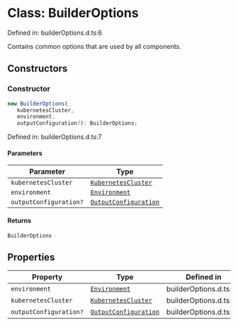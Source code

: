 # Class: BuilderOptions

Defined in: builderOptions.d.ts:6

Contains common options that are used by all components.

## Constructors

### Constructor

```ts
new BuilderOptions(
   kubernetesCluster, 
   environment, 
   outputConfiguration?): BuilderOptions;
```

Defined in: builderOptions.d.ts:7

#### Parameters

| Parameter | Type |
| ------ | ------ |
| `kubernetesCluster` | [`KubernetesCluster`](KubernetesCluster.md) |
| `environment` | [`Environment`](Environment.md) |
| `outputConfiguration?` | [`OutputConfiguration`](OutputConfiguration.md) |

#### Returns

`BuilderOptions`

## Properties

| Property | Type | Defined in |
| ------ | ------ | ------ |
| <a id="environment"></a> `environment` | [`Environment`](Environment.md) | builderOptions.d.ts:9 |
| <a id="kubernetescluster"></a> `kubernetesCluster` | [`KubernetesCluster`](KubernetesCluster.md) | builderOptions.d.ts:10 |
| <a id="outputconfiguration"></a> `outputConfiguration?` | [`OutputConfiguration`](OutputConfiguration.md) | builderOptions.d.ts:11 |
